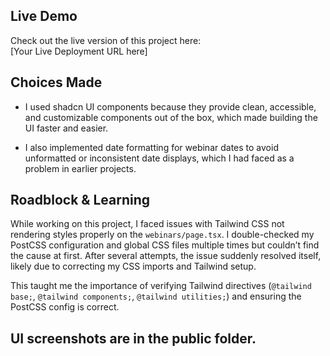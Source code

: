 ## Live Demo

Check out the live version of this project here:  
[Your Live Deployment URL here]

## Choices Made

- I used shadcn UI components because they provide clean, accessible, and customizable components out of the box, which made building the UI faster and easier.

- I also implemented date formatting for webinar dates to avoid unformatted or inconsistent date displays, which I had faced as a problem in earlier projects.

## Roadblock & Learning

While working on this project, I faced issues with Tailwind CSS not rendering styles properly on the `webinars/page.tsx`. I double-checked my PostCSS configuration and global CSS files multiple times but couldn’t find the cause at first. After several attempts, the issue suddenly resolved itself, likely due to correcting my CSS imports and Tailwind setup.

This taught me the importance of verifying Tailwind directives (`@tailwind base;`, `@tailwind components;`, `@tailwind utilities;`) and ensuring the PostCSS config is correct.

## UI screenshots are in the public folder.
